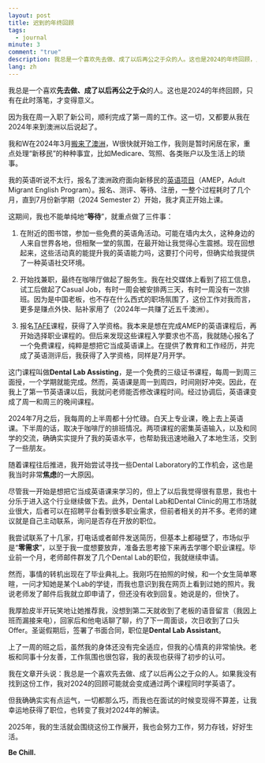 ```yaml
---
layout: post
title: 迟到的年终回顾
tags:
  - journal
minute: 3
comment: "true"
description: 我总是一个喜欢先去做、成了以后再公之于众的人。这也是2024的年终回顾，只有在此时落笔，才变得意义。
lang: zh
---
```

我总是一个喜欢**先去做、成了以后再公之于众**的人。这也是2024的年终回顾，只有在此时落笔，才变得意义。

因为我在周一入职了新公司，顺利完成了第一周的工作。这一切，又都要从我在2024年来到澳洲以后说起了。

我和W在2024年3月[搬来了澳洲](https://memozine.me/2024/03/18/from-china-to-australia)，W很快就开始工作，我则是暂时闲居在家，重点处理“新移民”的种种事宜，比如Medicare、驾照、各类账户以及生活上的琐事。

我的英语听说不太行，报名了澳洲政府面向新移民的[英语项目](https://immi.homeaffairs.gov.au/settling-in-australia/amep/overview)（AMEP，Adult Migrant English Program）。报名、测评、等待、注册，一整个过程耗时了几个月，直到7月份新学期（2024 Semester 2）开始，我才真正开始上课。

这期间，我也不能单纯地“**等待**”，就重点做了三件事：

1. 在附近的图书馆，参加一些免费的英语角活动。可能在墙内太久，这种身边的人来自世界各地，但相聚一堂的氛围，在最开始让我觉得心生震撼。现在回想起来，这些活动真的能提升我的英语能力吗，这要打个问号，但确实给我提供了一种英语社交环境。

2. 开始找兼职，最终在咖啡厅做起了服务生。我在社交媒体上看到了招工信息，试工后做起了Casual Job，有时一周会被安排两三天，有时一周没有一次排班。因为是中国老板，也不存在什么西式的职场氛围了，这份工作对我而言，更多是赚点外快、贴补家用了（2024年一共赚了近五千澳洲）。

3. 报名[TAFE](https://www.northmetrotafe.wa.edu.au)课程，获得了入学资格。我本来是想在完成AMEP的英语课程后，再开始选择职业课程的。但后来发现这些课程入学要求也不高，我就随心报名了一个免费课程，纯粹是想把它当成英语课上。在提供了教育和工作经历，并完成了英语测评后，我获得了入学资格，同样是7月开学。

这门课程叫做**Dental Lab Assisting**，是一个免费的三级证书课程，每周一到周三面授，一个学期就能完成。然而，英语课是周一到周四，时间刚好冲突。因此，在我上了第一节英语课以后，我就问老师能否修改课程时间。经过协调后，英语课变成了周一和周三的晚间课程。

2024年7月之后，我每周的上半周都十分忙碌。白天上专业课，晚上去上英语课。下半周的话，取决于咖啡厅的排班情况。两项课程的密集英语输入，以及和同学的交流，确确实实提升了我的英语水平，也帮助我迅速地融入了本地生活，交到了一些朋友。

随着课程往后推进，我开始尝试寻找一些Dental Laboratory的工作机会，这也是我当时非常**焦虑**的一大原因。

尽管我一开始是想把它当成英语课来学习的，但上了以后我觉得很有意思，我也十分乐于进入这个行业继续做下去。此外，Dental Lab和Dental Clinic的用工市场就业很大，后者可以在招聘平台看到很多职业需求，但前者相关的并不多。老师的建议就是自己主动联系，询问是否存在开放的职位。

我尝试联系了十几家，打电话或者邮件发送简历，但基本上都碰壁了，市场似乎是“**零需求**”，以至于我一度想要放弃，准备去思考接下来再去学哪个职业课程。毕业前一个月，老师邮件群发了几个Dental Lab的职位，我就继续申请。

然而，事情的转机出现在了毕业典礼上。我刚巧在拍照的时候，和一个女生简单寒暄，一问才知她是某个Lab的学徒，而我也意识到我在网页上看到过她的照片。我说老师发了邮件后我就立即申请了，但还没有收到回复。她说是的，但快了。

我厚脸皮半开玩笑地让她推荐我，没想到第二天就收到了老板的语音留言（我因上班而漏接来电），回家后和他电话聊了聊，约了下一周面谈，次日收到了口头Offer。圣诞假期后，签署了书面合同，职位是**Dental Lab Assistant**。

上了一周的班之后，虽然我的身体还没有完全适应，但我的心情真的非常愉快。老板和同事十分友善，工作氛围也很包容，我的表现也获得了初步的认可。

我在文章开头说：我总是一个喜欢先去做、成了以后再公之于众的人。如果我没有找到这份工作，我对2024的回顾可能就会变成通过两个课程同时学英语了。

但我确确实实有点运气，一切都那么巧，而我也在面试的时候变现得不算差，让我幸运地获得了职位，也转变了我对2024年的解读。

2025年，我的生活就会围绕这份工作展开，我也会努力工作，努力存钱，好好生活。

**Be Chill.**